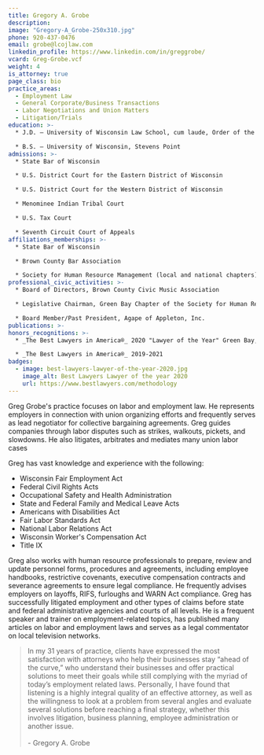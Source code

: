 ```yaml
---
title: Gregory A. Grobe
description:
image: "Gregory-A_Grobe-250x310.jpg"
phone: 920-437-0476
email: grobe@lcojlaw.com
linkedin_profile: https://www.linkedin.com/in/greggrobe/
vcard: Greg-Grobe.vcf
weight: 4
is_attorney: true
page_class: bio
practice_areas:
  - Employment Law
  - General Corporate/Business Transactions
  - Labor Negotiations and Union Matters
  - Litigation/Trials
education: >-
  * J.D. – University of Wisconsin Law School, cum laude, Order of the Coif

  * B.S. – University of Wisconsin, Stevens Point
admissions: >-
  * State Bar of Wisconsin

  * U.S. District Court for the Eastern District of Wisconsin

  * U.S. District Court for the Western District of Wisconsin

  * Menominee Indian Tribal Court

  * U.S. Tax Court

  * Seventh Circuit Court of Appeals
affiliations_memberships: >-
  * State Bar of Wisconsin

  * Brown County Bar Association

  * Society for Human Resource Management (local and national chapters)
professional_civic_activities: >-
  * Board of Directors, Brown County Civic Music Association

  * Legislative Chairman, Green Bay Chapter of the Society for Human Resource Management

  * Board Member/Past President, Agape of Appleton, Inc.
publications: >-
honors_recognitions: >-
  * _The Best Lawyers in America®_ 2020 "Lawyer of the Year" Green Bay,  Labor Law - Management

  * _The Best Lawyers in America®_ 2019-2021
badges:
  - image: best-lawyers-lawyer-of-the-year-2020.jpg
    image_alt: Best Lawyers Lawyer of the year 2020
    url: https://www.bestlawyers.com/methodology
---
```


Greg Grobe's practice focuses on labor and employment law. He represents employers in connection with union organizing efforts and frequently serves as lead negotiator for collective bargaining agreements. Greg guides companies through labor disputes such as strikes, walkouts, pickets, and slowdowns. He also litigates, arbitrates and mediates many union labor cases

Greg has vast knowledge and experience with the following:

- Wisconsin Fair Employment Act
- Federal Civil Rights Acts
- Occupational Safety and Health Administration
- State and Federal Family and Medical Leave Acts
- Americans with Disabilities Act
- Fair Labor Standards Act
- National Labor Relations Act
- Wisconsin Worker's Compensation Act
- Title IX

Greg also works with human resource professionals to prepare, review and update personnel forms, procedures and agreements, including employee handbooks, restrictive covenants, executive compensation contracts and severance agreements to ensure legal compliance. He frequently advises employers on layoffs, RIFS, furloughs and WARN Act compliance. Greg has successfully litigated employment and other types of claims before state and federal administrative agencies and courts of all levels. He is a frequent speaker and trainer on employment-related topics, has published many articles on labor and employment laws and serves as a legal commentator on local television networks.

> In my 31 years of practice, clients have expressed the most satisfaction with attorneys who help their businesses stay “ahead of the curve,” who understand their businesses and offer practical solutions to meet their goals while still complying with the myriad of today’s employment related laws. Personally, I have found that listening is a highly integral quality of an effective attorney, as well as the willingness to look at a problem from several angles and evaluate several solutions before reaching a final strategy, whether this involves litigation, business planning, employee administration or another issue.
> <br><br>- Gregory A. Grobe
